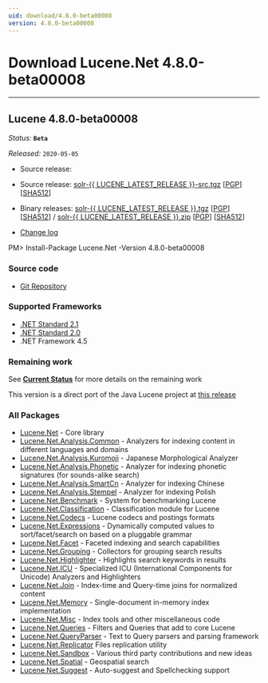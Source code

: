 ```yaml
---
uid: download/4.8.0-beta00008
version: 4.8.0-beta00008
---
```


Download Lucene.Net 4.8.0-beta00008
===============

---------------

## Lucene 4.8.0-beta00008

_Status:_ __`Beta`__

_Released:_ `2020-05-05`

* Source release: []()

* Source release: <a href="https://www.apache.org/dyn/closer.lua/lucene/solr/{{ LUCENE_LATEST_RELEASE }}/solr-{{ LUCENE_LATEST_RELEASE }}-src.tgz">solr-{{ LUCENE_LATEST_RELEASE }}-src.tgz</a>
      [<a href="https://downloads.apache.org/lucene/solr/{{ LUCENE_LATEST_RELEASE }}/solr-{{ LUCENE_LATEST_RELEASE }}-src.tgz.asc">PGP</a>]
      [<a href="https://downloads.apache.org/lucene/solr/{{ LUCENE_LATEST_RELEASE }}/solr-{{ LUCENE_LATEST_RELEASE }}-src.tgz.sha512">SHA512</a>]
* Binary releases: <a href="https://www.apache.org/dyn/closer.lua/lucene/solr/{{ LUCENE_LATEST_RELEASE }}/solr-{{ LUCENE_LATEST_RELEASE }}.tgz">solr-{{ LUCENE_LATEST_RELEASE }}.tgz</a>
      [<a href="https://downloads.apache.org/lucene/solr/{{ LUCENE_LATEST_RELEASE }}/solr-{{ LUCENE_LATEST_RELEASE }}.tgz.asc">PGP</a>]
      [<a href="https://downloads.apache.org/lucene/solr/{{ LUCENE_LATEST_RELEASE }}/solr-{{ LUCENE_LATEST_RELEASE }}.tgz.sha512">SHA512</a>]
      /
      <a href="https://www.apache.org/dyn/closer.lua/lucene/solr/{{ LUCENE_LATEST_RELEASE }}/solr-{{ LUCENE_LATEST_RELEASE }}.zip">solr-{{ LUCENE_LATEST_RELEASE }}.zip</a>
      [<a href="https://downloads.apache.org/lucene/solr/{{ LUCENE_LATEST_RELEASE }}/solr-{{ LUCENE_LATEST_RELEASE }}.zip.asc">PGP</a>]
      [<a href="https://downloads.apache.org/lucene/solr/{{ LUCENE_LATEST_RELEASE }}/solr-{{ LUCENE_LATEST_RELEASE }}.zip.sha512">SHA512</a>]
*  [Change log](https://github.com/apache/lucenenet/releases/tag/Lucene.Net_4_8_0_beta00008)

<div class="nuget-well" style="text-align:left;">
    PM> Install-Package Lucene.Net -Version 4.8.0-beta00008
</div>

### Source code

* [Git Repository](https://github.com/apache/lucenenet)

### Supported Frameworks

- [.NET Standard 2.1](https://docs.microsoft.com/en-us/dotnet/standard/net-standard)
- [.NET Standard 2.0](https://docs.microsoft.com/en-us/dotnet/standard/net-standard)
- .NET Framework 4.5

### Remaining work

See __[Current Status](xref:contributing/current-status)__ for more details on the remaining work

This version is a direct port of the Java Lucene project at [this release](https://github.com/apache/lucene-solr/releases/tag/releases%2Flucene-solr%2F4.8.0)

### All Packages

<!--- TO BE ADDED WHEN RELEASED 

- [Lucene.Net.Analysis.UIMA](https://www.nuget.org/packages/Lucene.Net.Analysis.UIMA/) - Analysis integration with Apache UIMA)

-->

- [Lucene.Net](https://www.nuget.org/packages/Lucene.Net/) - Core library
- [Lucene.Net.Analysis.Common](https://www.nuget.org/packages/Lucene.Net.Analysis.Common/) - Analyzers for indexing content in different languages and domains
- [Lucene.Net.Analysis.Kuromoji](https://www.nuget.org/packages/Lucene.Net.Analysis.Kuromoji/) - Japanese Morphological Analyzer 
- [Lucene.Net.Analysis.Phonetic](https://www.nuget.org/packages/Lucene.Net.Analysis.Phonetic/) - Analyzer for indexing phonetic signatures (for sounds-alike search)
- [Lucene.Net.Analysis.SmartCn](https://www.nuget.org/packages/Lucene.Net.Analysis.SmartCn/) - Analyzer for indexing Chinese
- [Lucene.Net.Analysis.Stempel](https://www.nuget.org/packages/Lucene.Net.Analysis.Stempel/) - Analyzer for indexing Polish
- [Lucene.Net.Benchmark](https://www.nuget.org/packages/Lucene.Net.Benchmark/) - System for benchmarking Lucene
- [Lucene.Net.Classification](https://www.nuget.org/packages/Lucene.Net.Classification/) - Classification module for Lucene
- [Lucene.Net.Codecs](https://www.nuget.org/packages/Lucene.Net.Codecs/) - Lucene codecs and postings formats
- [Lucene.Net.Expressions](https://www.nuget.org/packages/Lucene.Net.Expressions/) - Dynamically computed values to sort/facet/search on based on a pluggable grammar
- [Lucene.Net.Facet](https://www.nuget.org/packages/Lucene.Net.Facet/) - Faceted indexing and search capabilities
- [Lucene.Net.Grouping](https://www.nuget.org/packages/Lucene.Net.Grouping/) - Collectors for grouping search results
- [Lucene.Net.Highlighter](https://www.nuget.org/packages/Lucene.Net.Highlighter/) - Highlights search keywords in results
- [Lucene.Net.ICU](https://www.nuget.org/packages/Lucene.Net.ICU/) - Specialized ICU (International Components for Unicode) Analyzers and Highlighters
- [Lucene.Net.Join](https://www.nuget.org/packages/Lucene.Net.Join/) - Index-time and Query-time joins for normalized content
- [Lucene.Net.Memory](https://www.nuget.org/packages/Lucene.Net.Memory/) - Single-document in-memory index implementation
- [Lucene.Net.Misc](https://www.nuget.org/packages/Lucene.Net.Misc/) - Index tools and other miscellaneous code
- [Lucene.Net.Queries](https://www.nuget.org/packages/Lucene.Net.Queries/) - Filters and Queries that add to core Lucene
- [Lucene.Net.QueryParser](https://www.nuget.org/packages/Lucene.Net.QueryParser/) - Text to Query parsers and parsing framework
- [Lucene.Net.Replicator](https://www.nuget.org/packages/Lucene.Net.Replicator/)  Files replication utility
- [Lucene.Net.Sandbox](https://www.nuget.org/packages/Lucene.Net.Sandbox/) - Various third party contributions and new ideas
- [Lucene.Net.Spatial](https://www.nuget.org/packages/Lucene.Net.Spatial/) - Geospatial search
- [Lucene.Net.Suggest](https://www.nuget.org/packages/Lucene.Net.Suggest/) - Auto-suggest and Spellchecking support